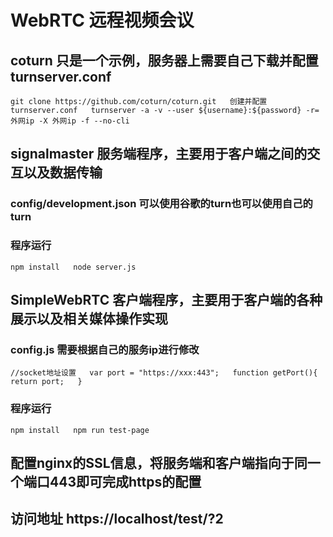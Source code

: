 # WebRTC 远程视频会议
## coturn 只是一个示例，服务器上需要自己下载并配置turnserver.conf
`
git clone https://github.com/coturn/coturn.git  
创建并配置turnserver.conf  
turnserver -a -v --user ${username}:${password} -r=外网ip -X 外网ip -f --no-cli  
`
## signalmaster 服务端程序，主要用于客户端之间的交互以及数据传输
### config/development.json 可以使用谷歌的turn也可以使用自己的turn
### 程序运行
`
npm install  
node server.js  
`
## SimpleWebRTC 客户端程序，主要用于客户端的各种展示以及相关媒体操作实现
### config.js 需要根据自己的服务ip进行修改
`
//socket地址设置  
var port = "https://xxx:443";  
function getPort(){  
    return port;  
}  
`
### 程序运行
`
npm install  
npm run test-page  
`
## 配置nginx的SSL信息，将服务端和客户端指向于同一个端口443即可完成https的配置

## 访问地址 https://localhost/test/?2
